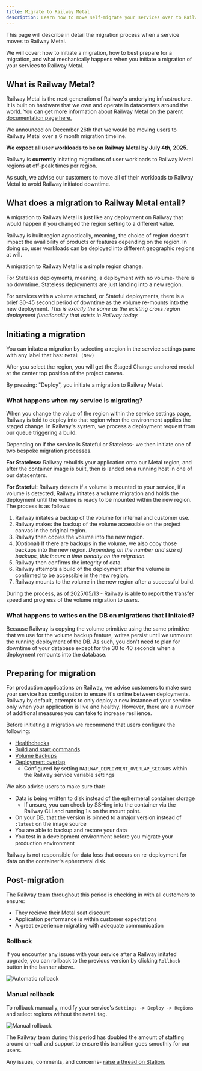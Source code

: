 ```yaml
---
title: Migrate to Railway Metal
description: Learn how to move self-migrate your services over to Railway Metal
---
```


This page will describe in detail the migration process when a service moves to Railway Metal.

We will cover: how to initiate a migration, how to best prepare for a migration, and what mechanically happens when you initiate a migration of your services to Railway Metal.

## What is Railway Metal?

Railway Metal is the next generation of Railway's underlying infrastructure. It is built on hardware that we own and operate in datacenters around the world. You can get more information about Railway Metal on the parent [documentation page here.](/railway-metal)

We announced on December 26th that we would be moving users to Railway Metal over a 6 month migration timeline.

**We expect all user workloads to be on Railway Metal by July 4th, 2025.**

Railway is **currently** initating migrations of user workloads to Railway Metal regions at off-peak times per region.

As such, we advise our customers to move all of their workloads to Railway Metal to avoid Railway initiated downtime.

## What does a migration to Railway Metal entail?

A migration to Railway Metal is just like any deployment on Railway that would happen if you changed the region setting to a different value.

Railway is built region agnostically, meaning, the choice of region doesn't impact the availibility of products or features depending on the region. In doing so, user workloads can be deployed into different geographic regions at will.

A migration to Railway Metal is a simple region change.

For Stateless deployments, meaning, a deployment with no volume- there is no downtime. Stateless deployments are just landing into a new region.

For services with a volume attached, or Stateful deployments, there is a brief 30-45 second period of downtime as the volume re-mounts into the new deployment. *This is exactly the same as the existing cross region deployment functionality that exists in Railway today.*

## Initiating a migration

You can initate a migration by selecting a region in the service settings pane with any label that has: `Metal (New)`

After you select the region, you will get the Staged Change anchored modal at the center top position of the project canvas.

By pressing: "Deploy", you initiate a migration to Railway Metal.

### What happens when my service is migrating?

When you change the value of the region within the service settings page, Railway is told to deploy into that region when the environment applies the staged change. In Railway's system, we process a deployment request from our queue triggering a build.

Depending on if the service is Stateful or Stateless- we then initiate one of two bespoke migration processes.

**For Stateless:** Railway rebuilds your application onto our Metal region, and after the container image is built, then is landed on a running host in one of our datacenters.

**For Stateful:** Railway detects if a volume is mounted to your service, if a volume is detected, Railway initates a volume migration and holds the deployment until the volume is ready to be mounted within the new region. The process is as follows:

1. Railway initates a backup of the volume for internal and customer use.
2. Railway makes the backup of the volume accessible on the project canvas in the original region.
3. Railway then copies the volume into the new region.
4. (Optional) If there are backups in the volume, we also copy those backups into the new region. *Depending on the number and size of backups, this incurs a time penalty on the migration.*
5. Railway then confirms the integrity of data.
6. Railway attempts a build of the deployment after the volume is confirmed to be accessible in the new region.
7. Railway mounts to the volume in the new region after a successful build.

During the process, as of 2025/05/13 - Railway is able to report the transfer speed and progress of the volume migration to users.

### What happens to writes on the DB on migrations that I initated?

Because Railway is copying the volume primitive using the same primitive that we use for the volume backup feature, writes persist until we unmount the running deployment of the DB. As such, you don't need to plan for downtime of your database except for the 30 to 40 seconds when a deployment remounts into the database.

## Preparing for migration

For production applications on Railway, we advise customers to make sure your service has configuration to ensure it's online between deployments. Railway by default, attempts to only deploy a new instance of your service only when your application is live and healthy. However, there are a number of additional measures you can take to increase resilience.

Before initiating a migration we recommend that users configure the following:
- [Healthchecks](/reference/healthchecks)
- [Build and start commands](/reference/build-and-start-commands)
- [Volume Backups](/reference/backups)
- [Deployment overlap](/reference/variables#user-provided-configuration-variables)
  - Configured by setting `RAILWAY_DEPLOYMENT_OVERLAP_SECONDS` within the Railway service variable settings

We also advise users to make sure that:

- Data is being written to disk instead of the ephermeral container storage
  - If unsure, you can check by SSHing into the container via the Railway CLI and running `ls` on the mount point.
- On your DB, that the version is pinned to a major version instead of `:latest` on the image source
- You are able to backup and restore your data
- You test in a development environment before you migrate your production environment

Railway is not responsible for data loss that occurs on re-deployment for data on the container's ephermeral disk.

## Post-migration

The Railway team throughout this period is checking in with all customers to ensure:

- They recieve their Metal seat discount
- Application performance is within customer expectations
- A great experience migrating with adequate communication

### Rollback

If you encounter any issues with your service after a Railway initated upgrade, you can
rollback to the previous version by clicking `Rollback` button in the banner
above.

<Image
src="https://res.cloudinary.com/railway/image/upload/v1736970652/docs/m4_rtxp2z.png"
alt="Automatic rollback"
layout="responsive"
width={1338} height={608} quality={80} />

### Manual rollback

To rollback manually, modify your service's `Settings -> Deploy -> Regions`
and select regions without the `Metal` tag.

<Image
src="https://res.cloudinary.com/railway/image/upload/v1736970930/docs/m3_kvwdgd.png"
alt="Manual rollback"
layout="responsive"
width={1140} height={560} quality={80} />

The Railway team during this period has doubled the amount of staffing around on-call and support to ensure this transition goes smoothly for our users.

Any issues, comments, and concerns- [raise a thread on Station.](https://station.railway.com)

